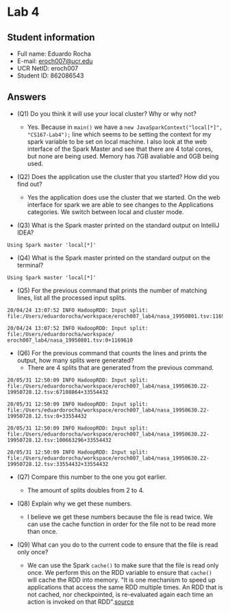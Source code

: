 # Lab 4

## Student information
* Full name: Eduardo Rocha
* E-mail: eroch007@ucr.edu
* UCR NetID: eroch007
* Student ID: 862086543

## Answers

* (Q1) Do you think it will use your local cluster? Why or why not?
   - Yes. Because in `main()` we have a `new JavaSparkContext("local[*]", "CS167-Lab4");` line which seems to be setting the context for my spark variable to be set on local machine. I also look at the web interface of the Spark Master and see that there are 4 total cores, but none are being used. Memory has 7GB avaliable and 0GB being used.

* (Q2) Does the application use the cluster that you started? How did you find out?
   - Yes the application does use the cluster that we started. On the web interface for spark we are able to see changes to the Applications categories. We switch between local and cluster mode.

* (Q3) What is the Spark master printed on the standard output on IntelliJ IDEA?
```
Using Spark master 'local[*]'
```

* (Q4) What is the Spark master printed on the standard output on the terminal?
```
Using Spark master 'local[*]'
```

* (Q5) For the previous command that prints the number of matching lines, list all the processed input splits.
```
20/04/24 13:07:52 INFO HadoopRDD: Input split: file:/Users/eduardorocha/workspace/eroch007_lab4/nasa_19950801.tsv:1169610+1169610

20/04/24 13:07:52 INFO HadoopRDD: Input split: file:/Users/eduardorocha/workspace/
eroch007_lab4/nasa_19950801.tsv:0+1169610
```
* (Q6) For the previous command that counts the lines and prints the output, how many splits were generated? 
   - There are 4 splits that are generated from the previous command.
```
20/05/31 12:50:09 INFO HadoopRDD: Input split: file:/Users/eduardorocha/workspace/eroch007_lab4/nasa_19950630.22-19950728.12.tsv:67108864+33554432

20/05/31 12:50:09 INFO HadoopRDD: Input split: file:/Users/eduardorocha/workspace/eroch007_lab4/nasa_19950630.22-19950728.12.tsv:0+33554432

20/05/31 12:50:09 INFO HadoopRDD: Input split: file:/Users/eduardorocha/workspace/eroch007_lab4/nasa_19950630.22-19950728.12.tsv:100663296+33554432

20/05/31 12:50:09 INFO HadoopRDD: Input split: file:/Users/eduardorocha/workspace/eroch007_lab4/nasa_19950630.22-19950728.12.tsv:33554432+33554432
```

* (Q7) Compare this number to the one you got earlier. 
   - The amount of splits doubles from 2 to 4.

* (Q8) Explain why we get these numbers.
   - I believe we get these numbers because the file is read twice. We can use the cache function in order for the file not to be read more than once. 
   

* (Q9) What can you do to the current code to ensure that the file is read only once?
   - We can use the Spark `cache()` to make sure that the file is read only once. We perform this on the RDD variable to ensure that `cache()` will cache the RDD into memory. "It is one mechanism to speed up applications that access the same RDD multiple times. An RDD that is not cached, nor checkpointed, is re-evaluated again each time an action is invoked on that RDD".[source](https://unraveldata.com/to-cache-or-not-to-cache/)
